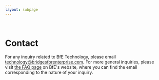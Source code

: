 ```yaml
---
layout: subpage
---
```


<div markdown="1" class="force-dark-link" id="contact">

<br>
  
# Contact

For any inquiry related to BfE Technology, please email <a href="mailto:technology@bridgesforenterprise.com" target="_noblank">technology@bridgesforenterprise.com</a>. For more general inquiries, please visit <a href="https://www.bridgesforenterprise.com/faq/">the FAQ page</a> on BfE's website, where you can find the email corresponding to the nature of your inquiry.

<br>
<br>

</div>



